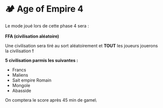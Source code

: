 # 🏕️ Age of Empire 4

Le mode joué lors de cette phase 4 sera : \
\
**FFA (civilisation aléatoire)**

Une civilisation sera tiré au sort aléatoirement et **TOUT** les joueurs jouerons la civilisation **!**

**5 civilisation parmis les suivantes :**&#x20;

* Francs
* Maliens
* Sait empire Romain
* Mongole
* Abasside

On comptera le score après 45 min de game\
